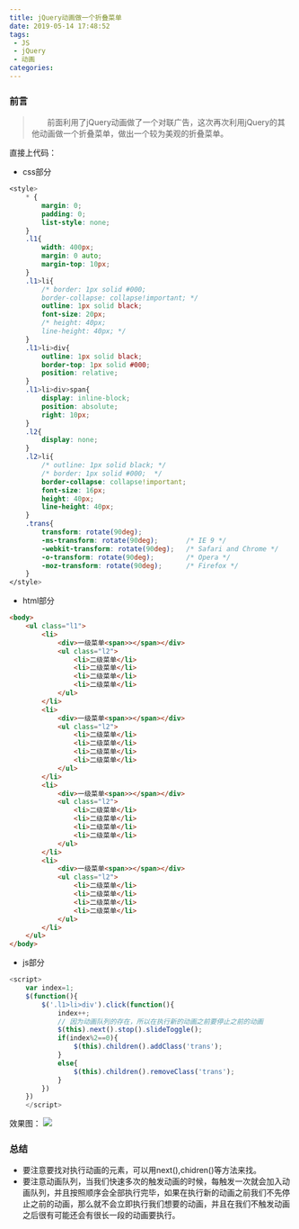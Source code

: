 ```yaml
---
title: jQuery动画做一个折叠菜单
date: 2019-05-14 17:48:52
tags:
 - JS
 - jQuery
 - 动画
categories:
---
```

### 前言
> &nbsp;&nbsp;&nbsp;&nbsp;&nbsp;&nbsp;&nbsp;前面利用了jQuery动画做了一个对联广告，这次再次利用jQuery的其他动画做一个折叠菜单，做出一个较为美观的折叠菜单。
<!-- more -->
直接上代码：
* css部分
```css
<style>
    * {
        margin: 0;
        padding: 0;
        list-style: none;
    }
    .l1{
        width: 400px;
        margin: 0 auto;
        margin-top: 10px;
    }
    .l1>li{
        /* border: 1px solid #000;
        border-collapse: collapse!important; */
        outline: 1px solid black;
        font-size: 20px;
        /* height: 40px;
        line-height: 40px; */
    }
    .l1>li>div{
        outline: 1px solid black;
        border-top: 1px solid #000;
        position: relative;
    }
    .l1>li>div>span{
        display: inline-block;
        position: absolute;
        right: 10px;
    }
    .l2{
        display: none;   
    }
    .l2>li{
        /* outline: 1px solid black; */
        /* border: 1px solid #000;  */
        border-collapse: collapse!important; 
        font-size: 16px;
        height: 40px;
        line-height: 40px;
    }
    .trans{
        transform: rotate(90deg);
        -ms-transform: rotate(90deg);		/* IE 9 */
        -webkit-transform: rotate(90deg);	/* Safari and Chrome */
        -o-transform: rotate(90deg);		/* Opera */
        -moz-transform: rotate(90deg);		/* Firefox */
    }
</style>
```
* html部分
```html
<body>
    <ul class="l1">
        <li>
            <div>一级菜单<span>></span></div>
            <ul class="l2">
                <li>二级菜单</li>
                <li>二级菜单</li>
                <li>二级菜单</li>
                <li>二级菜单</li>
            </ul>
        </li>
        <li>
            <div>一级菜单<span>></span></div>            
            <ul class="l2">
                <li>二级菜单</li>
                <li>二级菜单</li>
                <li>二级菜单</li>
                <li>二级菜单</li>
            </ul>
        </li>
        <li>
            <div>一级菜单<span>></span></div>
            <ul class="l2">
                <li>二级菜单</li>
                <li>二级菜单</li>
                <li>二级菜单</li>
                <li>二级菜单</li>
            </ul>
        </li>
        <li>
            <div>一级菜单<span>></span></div>
            <ul class="l2">
                <li>二级菜单</li>
                <li>二级菜单</li>
                <li>二级菜单</li>
                <li>二级菜单</li>
            </ul>
        </li>
    </ul>
</body>
```
* js部分
```javascript
<script>
    var index=1;
    $(function(){
        $('.l1>li>div').click(function(){
            index++;
            // 因为动画队列的存在，所以在执行新的动画之前要停止之前的动画
            $(this).next().stop().slideToggle();
            if(index%2==0){
                $(this).children().addClass('trans');
            }
            else{
                $(this).children().removeClass('trans');
            }
        })
    })   
    </script>
```
效果图：
<img src="http://m.qpic.cn/psb?/V131x4904WMIoW/7JamsbEg12boHIBr8beMA0qQTVKEhSMWwwhtSmpNkEA!/b/dAcBAAAAAAAA&bo=gAcSBAAAAAADB7M!&rf=viewer_4">

### 总结
* 要注意要找对执行动画的元素，可以用next(),chidren()等方法来找。
* 要注意动画队列，当我们快速多次的触发动画的时候，每触发一次就会加入动画队列，并且按照顺序会全部执行完毕，如果在执行新的动画之前我们不先停止之前的动画，那么就不会立即执行我们想要的动画，并且在我们不触发动画之后很有可能还会有很长一段的动画要执行。